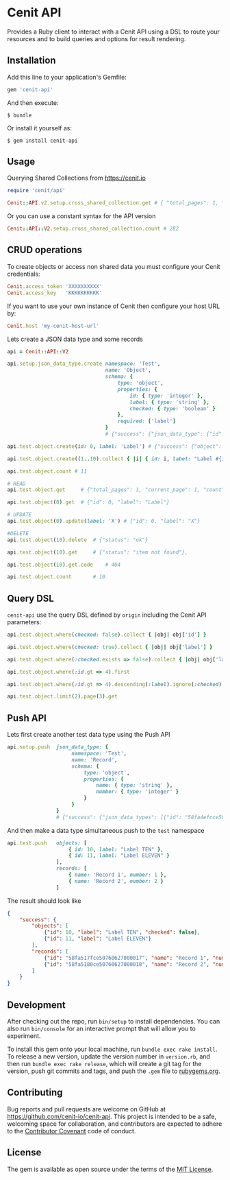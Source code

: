# Cenit API

Provides a Ruby client to interact with a Cenit API using a DSL to route your resources and to build
queries and options for result rendering.

## Installation

Add this line to your application's Gemfile:

```ruby
gem 'cenit-api'
```

And then execute:

    $ bundle

Or install it yourself as:

    $ gem install cenit-api

## Usage

Querying Shared Collections from https://cenit.io

```ruby
require 'cenit/api'

Cenit::API.v2.setup.cross_shared_collection.get # { "total_pages": 1, "current_page": 1, "count": 282, "cross_shared_collections": [ { "id": ...
```
Or you can use a constant syntax for the API version

```ruby
Cenit::API::V2.setup.cross_shared_collection.count # 282

```

## CRUD operations

To create objects or access non shared data you must configure your Cenit credentials:

```ruby
Cenit.access_token 'XXXXXXXXXX'
Cenit.access_key   'KKKKKKKKKK'
```

 If you want to use your own instance of Cenit then configure your host URL by:

```ruby
Cenit.host 'my-cenit-host-url'
```

Lets create a JSON data type and some records

```ruby
api = Cenit::API::V2

api.setup.json_data_type.create namespace: 'Test',
                                name: 'Object',
                                schema: {
                                    type: 'object',
                                    properties: {
                                        id: { type: 'integer' },
                                        label: { type: 'string' },
                                        checked: { type: 'boolean' }
                                    },
                                    required: ['label']
                                }
                                # {"success": {"json_data_type": {"id": "58fa2faece50767158000006", "namespace": "Test", "name": "Object",...

api.test.object.create(id: 0, label: 'Label') # {"success": {"object": {"id": 0, "label": "Label"}}}

api.test.object.create((1..10).collect { |i| { id: i, label: "Label #{i}", checked: i.odd? } }) # {"success": {"object": {"id": 10, "label": "Label 10", "checked": false}}}

api.test.object.count # 11

# READ
api.test.object.get     # {"total_pages": 1, "current_page": 1, "count": 11, "objects": [{"id": 0, "label": "Label"}, {"id": 1, "label": "Label 1",...

api.test.object(0).get  # {"id": 0, "label": "Label"}

# UPDATE
api.test.object(0).update(label: 'X') # {"id": 0, "label": "X"}

#DELETE
api.test.object(10).delete  # {"status": "ok"}

api.test.object(10).get     # {"status": "item not found"},

api.test.object(10).get.code    # 404

api.test.object.count       # 10

```

## Query DSL

`cenit-api` use the query DSL defined by `origin` including the Cenit API parameters:

```ruby
api.test.object.where(checked: false).collect { |obj| obj['id'] }               # [2, 4, 6, 8]

api.test.object.where(checked: true).collect { |obj| obj['label'] }             # ["Label 1", "Label 3", "Label 5", "Label 7", "Label 9"]

api.test.object.where(:checked.exists => false).collect { |obj| obj['label'] }  # ["X"]

api.test.object.where(:id.gt => 4).first                                        # {"id": 5, "label": "Label 5", "checked": true}

api.test.object.where(:id.gt => 4).descending(:label).ignore(:checked).first    # {"id": 9, "label": "Label 9"}

api.test.object.limit(2).page(3).get                                            # {"total_pages": 5, "current_page": 3, "count": 10, "objects": [{"id": 4,...

```
## Push API

Lets first create another test data type using the Push API

```ruby
api.setup.push  json_data_type: {
                     namespace: 'Test',
                     name: 'Record',
                     schema: {
                         type: 'object',
                         properties: {
                             name: { type: 'string' },
                             number: { type: 'integer' }
                         }
                     }
                }
                # {"success": {"json_data_types": [{"id": "58fa4efcce50760627000012", "namespace": "Test", "name": "Record",...
```

And then make a data type simultaneous push to the `test` namespace

```ruby
api.test.push   objects: [
                    { id: 10, label: "Label TEN" },
                    { id: 11, label: "Label ELEVEN" }
                ],
                records: [
                    { name: 'Record 1', number: 1 },
                    { name: 'Record 2', number: 2 }
                ]
```

The result should look like

```json
{
    "success": {
        "objects": [
            {"id": 10, "label": "Label TEN", "checked": false},
            {"id": 11, "label": "Label ELEVEN"}
        ],
        "records": [
            {"id": "58fa517fce50760627000017", "name": "Record 1", "number": 1},
            {"id": "58fa5180ce50760627000018", "name": "Record 2", "number": 2}
        ]
    }
}
```

## Development

After checking out the repo, run `bin/setup` to install dependencies. You can also run `bin/console` for an interactive prompt that will allow you to experiment.

To install this gem onto your local machine, run `bundle exec rake install`. To release a new version, update the version number in `version.rb`, and then run `bundle exec rake release`, which will create a git tag for the version, push git commits and tags, and push the `.gem` file to [rubygems.org](https://rubygems.org).

## Contributing

Bug reports and pull requests are welcome on GitHub at https://github.com/cenit-io/cenit-api. This project is intended to be a safe, welcoming space for collaboration, and contributors are expected to adhere to the [Contributor Covenant](http://contributor-covenant.org) code of conduct.


## License

The gem is available as open source under the terms of the [MIT License](http://opensource.org/licenses/MIT).

